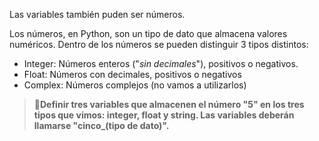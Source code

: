 Las variables también puden ser números.<br>

Los números, en Python, son un tipo de dato que almacena valores numéricos. Dentro de los números se pueden distinguir 3 tipos distintos:

* Integer: Números enteros ("_sin decimales_"), positivos o negativos.
* Float: Números con decimales, positivos o negativos
* Complex: Números complejos (no vamos a utilizarlos)

> :memo:**Definir tres variables que almacenen el número "5" en los tres tipos que vimos: integer, float y string. Las variables deberán llamarse "cinco_(tipo de dato)".**